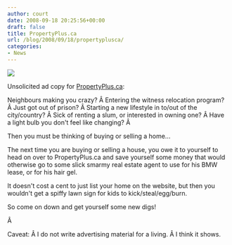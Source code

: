 ```yaml
---
author: court
date: 2008-09-18 20:25:56+00:00
draft: false
title: PropertyPlus.ca
url: /blog/2008/09/18/propertyplusca/
categories:
- News
---
```


[![](http://www.vallentyne.com/blog/wp-content/uploads/2008/09/propertyplus-300x87.jpg)
](http://www.vallentyne.com/blog/wp-content/uploads/2008/09/propertyplus.jpg)

Unsolicited ad copy for [PropertyPlus.ca](http://propertyplus.ca):

Neighbours making you crazy? Â Entering the witness relocation program? Â Just got out of prison? Â Starting a new lifestyle in to/out of the city/country? Â Sick of renting a slum, or interested in owning one? Â Have a light bulb you don't feel like changing? Â 

Then you must be thinking of buying or selling a home...

The next time you are buying or selling a house, you owe it to yourself to head on over to PropertyPlus.ca and save yourself some money that would otherwise go to some slick smarmy real estate agent to use for his BMW lease, or for his hair gel.

It doesn't cost a cent to just list your home on the website, but then you wouldn't get a spiffy lawn sign for kids to kick/steal/egg/burn.

So come on down and get yourself some new digs!

Â 

Caveat: Â I do not write advertising material for a living. Â I think it shows.
